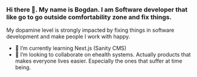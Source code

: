### Hi there 👋. My name is Bogdan. I am Software developer that like go to go outside comfortability zone and fix things.  

My dopamine level is strongly impacted by fixing things in software development and make people I work with happy.  
- 🌱 I’m currently learning Next.js (Sanity CMS)
- 👯 I’m looking to collaborate on ehealth systems. Actually products that makes everyone lives easier. Especially the ones that suffer at time being. 

<!--
**bogdanstojanovic/bogdanstojanovic** is a ✨ _special_ ✨ repository because its `README.md` (this file) appears on your GitHub profile.

Here are some ideas to get you started:

- 🔭 I’m currently working on ...
- 🌱 I’m currently learning ...
- 👯 I’m looking to collaborate on ...
- 🤔 I’m looking for help with ...
- 💬 Ask me about ...
- 📫 How to reach me: ...
- 😄 Pronouns: ...
- ⚡ Fun fact: ...
-->
